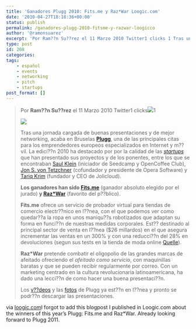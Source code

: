 ```yaml
---
title: 'Ganadores Plugg 2010: Fits.me y Raz*War Loogic.com'
date: '2010-04-27T18:18:36+00:00'
status: publish
permalink: /ganadores-plugg-2010-fitsme-y-razwar-loogicco
author: '@ramonsuarez'
excerpt: 'Por Ram??n Su??rez el 11 Marzo 2010 Twitter1 clicks 1 Tras una jornada cargada de buenas presentaciones y de mejor networking, acaba en Bruselas Plugg, una de las principales citas para los emprendedores europeos especializados en Internet y m??vil. ...'
type: post
id: 208
categories:
tags:
    - español
    - events
    - networking
    - pitch
    - startups
post_format: []
---
```

>  <span>Por **Ram??n Su??rez** el 11 Marzo 2010 <span> Twitter<span>1 clicks</span></span>[![](http://recomendar.com/images/rc.gif)](http://recomendar.com/)</span><span>1</span>
> 
> [![](http://plugg.eu/userfiles/images/banner468.gif)](http://plugg.eu)
> 
> Tras una jornada cargada de buenas presentaciones y de mejor networking, acaba en Bruselas **[Plugg](http://plugg.eu "Plugg Bruselas: iniciadores web y m??vil")**, una de las principales citas para los emprendedores europeos especializados en Internet y m??vil. La edici??n 2010 ha destacado por por la calidad de las [*startups*](http://loogic.com/dos-startups-espanolas-en-plugg/ "Dos empresas espa??olas finalistas concurso Startups Plugg") que han presentado sus proyectos y de los ponentes, entre los que se encontraban [Saul Klein](http://plugg.eu/program/speakers/p/detail/saul-klein "Saul Klein fundador de Seedcamp y OpenCoffee Club") (iniciador de Seedcamp y OpenCoffee Club), [Jon S. von Tetzchner](http://plugg.eu/program/speakers/p/detail/jon-s-von-tetzchner "Jon S Von Tetzchner, director de Opera en Plugg") (cofundador y presidente de Opera Software) y [Tariq Krim](http://plugg.eu/program/speakers/p/detail/tariq-krim "Tariq Krim, funddador y CEO de Jolicloud en Plugg") (fundador y CEO de Jolicloud).
> 
> **Los ganadores han sido [Fits.me](http://fits.me/ "Fits.me, provador robotizado virtual para ropa")** (ganador absoluto elegido por el jurado) **y [Raz\*War](http://www.razwar.com/ "Raz*War, el afeitado como servicio atrav??s de Internet")** (favorito del p??blico).
> 
> **Fits.me** ofrece un servicio de probador virtual para tiendas de comercio electr??nico en l??nea, con el que podemos ver como quedar??a la ropa en unos maniqu??s robotizados que adaptan su forma en funci??n de nuestras medidas corporales. Est?? destinado al principal sector de venta en l??nea ($26 millardos) en el que asegura incrementar las ventas en un 300% y con una reducci??n del 28% en devoluciones (segun sus tests en la tienda de moda online [Quelle](http://www.quelle.com/ "Quelle, tienda de ropa en internet")).
> 
> **Raz\*War** pretende combatir el oligopolio de las grandes marcas de afeitado ofreciendo el *afeitado como servicio*, con maquinillas baratas y que se pueden recibir regularmente por correo. Con un marketing centrado en la cultura revolucionaria latinoamericana, ha dado una lecci??n de como hacer una buena presentaci??n.
> 
> Los [v??deos](http://vimeo.com/plugg "V??deos de las presentaciones en Plugg 2010") y las [fotos](http://www.flickr.com/photos/pluggconference/ "Fotos conferencia Plugg Bruselas") de Plugg ya est??n en l??nea y pronto se podr??n descargar las presentaciones.
> 
> 

via [loogic.com](http://loogic.com/ganadores-plugg-2010-fitsme-razwar/)I forgot to add this blogpost I published in Loogic.com about the winners of this year’s Plugg: Fits.me and Raz\*War. Already looking forward to Plugg 2011.

